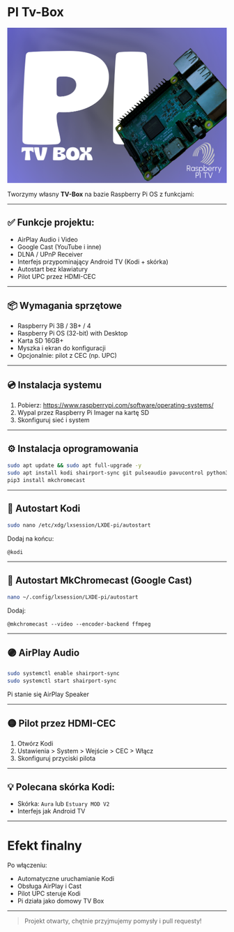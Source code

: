 # PI Tv-Box

![Podgląd PI Tv-Box](PI_Tv_Box_AD1.png)

Tworzymy własny **TV-Box** na bazie Raspberry Pi OS z funkcjami:


---

## ✅ Funkcje projektu:
- AirPlay Audio i Video
- Google Cast (YouTube i inne)
- DLNA / UPnP Receiver
- Interfejs przypominający Android TV (Kodi + skórka)
- Autostart bez klawiatury
- Pilot UPC przez HDMI-CEC

---

## 📦 Wymagania sprzętowe
- Raspberry Pi 3B / 3B+ / 4
- Raspberry Pi OS (32-bit) with Desktop
- Karta SD 16GB+
- Myszka i ekran do konfiguracji
- Opcjonalnie: pilot z CEC (np. UPC)

---

## 💿 Instalacja systemu
1. Pobierz: https://www.raspberrypi.com/software/operating-systems/
2. Wypal przez Raspberry Pi Imager na kartę SD
3. Skonfiguruj sieć i system

---

## ⚙️ Instalacja oprogramowania

```bash
sudo apt update && sudo apt full-upgrade -y
sudo apt install kodi shairport-sync git pulseaudio pavucontrol python3-pip libcec-dev ffmpeg
pip3 install mkchromecast
```

---

## 🚀 Autostart Kodi

```bash
sudo nano /etc/xdg/lxsession/LXDE-pi/autostart
```

Dodaj na końcu:
```
@kodi
```

---

## 📡 Autostart MkChromecast (Google Cast)

```bash
nano ~/.config/lxsession/LXDE-pi/autostart
```

Dodaj:
```
@mkchromecast --video --encoder-backend ffmpeg
```

---

## 🟣 AirPlay Audio
```bash
sudo systemctl enable shairport-sync
sudo systemctl start shairport-sync
```

Pi stanie się AirPlay Speaker

---

## 🟡 Pilot przez HDMI-CEC
1. Otwórz Kodi
2. Ustawienia > System > Wejście > CEC > Włącz
3. Skonfiguruj przyciski pilota

---

## 💡 Polecana skórka Kodi:
- Skórka: `Aura` lub `Estuary MOD V2`
- Interfejs jak Android TV

---

# Efekt finalny
Po włączeniu:
- Automatyczne uruchamianie Kodi
- Obsługa AirPlay i Cast
- Pilot UPC steruje Kodi
- Pi działa jako domowy TV Box

---

> Projekt otwarty, chętnie przyjmujemy pomysły i pull requesty!

